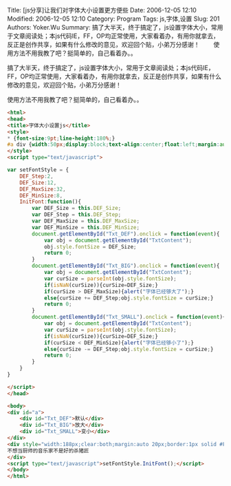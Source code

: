 ﻿Title: [js分享]让我们对字体大小设置更方便些
Date: 2006-12-05 12:10
Modified: 2006-12-05 12:10
Category: Program
Tags: js,字体,设置
Slug: 201
Authors: Yoker.Wu
Summary:
    搞了大半天，终于搞定了，js设置字体大小，常用于文章阅读处；本js代码IE，FF，OP均正常使用，大家看着办，有用你就拿去，反正是创作共享，如果有什么修改的意见，欢迎回个贴，小弟万分感谢！
　　使用方法不用我教了吧？挺简单的，自己看着办。。


搞了大半天，终于搞定了，js设置字体大小，常用于文章阅读处；本js代码IE，FF，OP均正常使用，大家看着办，有用你就拿去，反正是创作共享，如果有什么修改的意见，欢迎回个贴，小弟万分感谢！

使用方法不用我教了吧？挺简单的，自己看着办。。

```html
<html>
<head>
<title>字体大小设置js</title>
<style>
* {font-size:9pt;line-height:180%;}
#a div {width:50px;display:block;text-align:center;float:left;margin:auto 10px;border:1px solid #000;cursor:pointer;}
</style>
<script type="text/javascript">

var setFontStyle = {
	DEF_Step:2,
	DEF_Size:12,
	DEF_MaxSize:32,
	DEF_MinSize:8,
	InitFont:function(){
		var DEF_Size = this.DEF_Size;
		var DEF_Step = this.DEF_Step;
		var DEF_MaxSize = this.DEF_MaxSize;
		var DEF_MinSize = this.DEF_MinSize;
		document.getElementById("Txt_DEF").onclick = function(event){
			var obj = document.getElementById("TxtContent");
			obj.style.fontSize = DEF_Size;
			return 0;
		}
		document.getElementById("Txt_BIG").onclick = function(event){
			var obj = document.getElementById("TxtContent");
			var curSize = parseInt(obj.style.fontSize);
			if(isNaN(curSize)){curSize=DEF_Size;}
			if(curSize > DEF_MaxSize){alert("字体已经够大了");}
			else{curSize += DEF_Step;obj.style.fontSize = curSize;}
			return 0;
		}
		document.getElementById("Txt_SMALL").onclick = function(event){
			var obj = document.getElementById("TxtContent");
			var curSize = parseInt(obj.style.fontSize);
			if(isNaN(curSize)){curSize=DEF_Size;}
			if(curSize < DEF_MinSize){alert("字体已经够小了");}
			else{curSize -= DEF_Step;obj.style.fontSize = curSize;}
			return 0;
		}
	}
}

</script>
</head>

<body>
<div id="a">
	<div id="Txt_DEF">默认</div>
	<div id="Txt_BIG">放大</div>
	<div id="Txt_SMALL">变小</div>
</div>
<div style="width:188px;clear:both;margin:auto 20px;border:1px solid #F69;" id="TxtContent">
不想当厨师的音乐家不是好的杀猪匠
</div>
<script type="text/javascript">setFontStyle.InitFont();</script>
</body>
</html>
```
